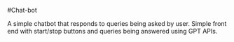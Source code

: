 #Chat-bot

A simple chatbot that responds to queries being asked by user. Simple front end with start/stop buttons and queries being answered using GPT APIs.

